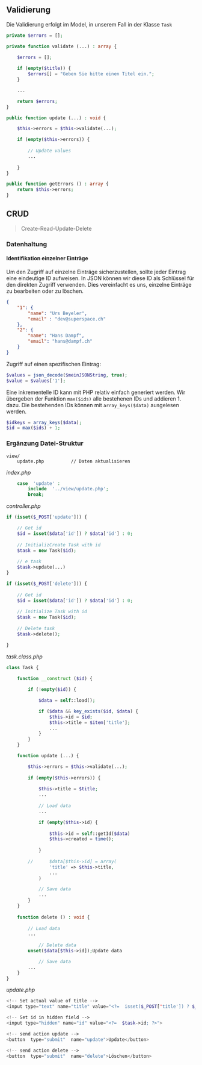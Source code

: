 ## Validierung

Die Validierung erfolgt im Model, in unserem Fall in der Klasse `Task`

```php
private $errors = [];

private function validate (...) : array {
	
	$errors = [];

	if (empty($title)) {
		$errors[] = "Geben Sie bitte einen Titel ein.";
	}

	...

	return $errors;
}

public function update (...) : void {

	$this->errors = $this->validate(...);

	if (empty($this->errors)) {
		
		// Update values
		...
		
	}
}

public function getErrors () : array {
	return $this->errors;
}
```



## CRUD

> Create-Read-Update-Delete

### Datenhaltung

#### Identifikation einzelner Einträge

Um den Zugriff auf einzelne Einträge sicherzustellen, sollte jeder Eintrag eine eindeutige ID aufweisen. In JSON können wir diese ID als Schlüssel für den direkten Zugriff verwenden. Dies vereinfacht es uns, einzelne Einträge zu bearbeiten oder zu löschen. 

```json
{
	"1": {
		"name": "Urs Beyeler",
		"email" : "dev@superspace.ch"
	},
	"2": {
		"name": "Hans Dampf",
		"email": "hans@dampf.ch"
	}
}
```
Zugriff auf einen spezifischen Eintrag:

```php
$values = json_decode($meinJSONString, true);
$value = $values['1'];
```

Eine inkrementelle ID kann mit PHP relativ einfach generiert werden. Wir übergeben der Funktion `max($ids)` alle bestehenen IDs und addieren 1. dazu. Die bestehenden IDs können mit `array_keys($data)` ausgelesen werden.

```php
$idkeys = array_keys($data);
$id = max($ids) + 1;
```

### Ergänzung Datei-Struktur

```
view/
	update.php          // Daten aktualisieren
```

*index.php*
```php
	case  'update' :
		include  '../view/update.php';
		break;
```

*controller.php*

```php
if (isset($_POST['update'])) {

	// Get id
	$id = isset($data['id']) ? $data['id'] : 0;
	
	// InitializCreate Task with id
	$task = new Task($id);
	
	// e task
	$task->update(...)
}

if (isset($_POST['delete'])) {
	
	// Get id
	$id = isset($data['id']) ? $data['id'] : 0;
	
	// Initialize Task with id
	$task = new Task($id);
	
	// Delete task
	$task->delete();

}
```

*task.class.php*

```php
class Task {
	
	function __construct ($id) {

		if (!empty($id)) {

			$data = self::load();

			if ($data && key_exists($id, $data) {
				$this->id = $id;
				$this->title = $item['title'];
				...
			}
		}	
	}

	function update (...) {

		$this->errors = $this->validate(...);
		
		if (empty($this->errors)) {
		
			$this->title = $title;
			...
			
			// Load data
			...

			if (empty($this->id) {
			
				$this->id = self::getId($data)
				$this->created = time();
			
			}
			
		// 		$data[$this->id] = array(
				'title' => $this->title,
				...
			)

			// Save data
			...
		}
	}
	
	function delete () : void {
		
		// Load data
		...
		
			// Delete data
		unset($data[$this->id]);Update data

			// Save data
		...
	}
}
```
*update.php*

```php
<!-- Set actual value of title -->
<input type="text" name="title" value="<?=  isset($_POST['title']) ? $_POST['title'] : $task->title; ?>" required>

<!-- Set id in hidden field -->
<input type="hidden" name="id" value="<?=  $task->id; ?>">

<!-- send action update -->
<button  type="submit"  name="update">Update</button>

<!-- send action delete -->
<button  type="submit"  name="delete">Löschen</button>
```
<!--stackedit_data:
eyJoaXN0b3J5IjpbLTE5NzM5MTM3NTMsMTk1MTYxODAzOSwtMj
A0NTYwMjQxNywtODM5ODk2NDMzLC0xNDMzODk3NDg4LDEzNjQ1
MzQ1NjEsMTY1MDg5MzU1MiwtMjI4NzY3NjI0LDgwODgyOTU4Nl
19
-->